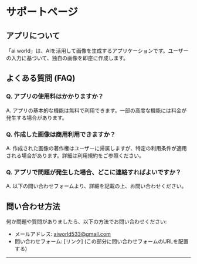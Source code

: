 # サポートページ

## アプリについて

「ai world」は、AIを活用して画像を生成するアプリケーションです。ユーザーの入力に基づいて、独自の画像を即座に作成します。

## よくある質問 (FAQ)

### Q. アプリの使用料はかかりますか？
A. アプリの基本的な機能は無料で利用できます。一部の高度な機能には料金が発生する場合があります。

### Q. 作成した画像は商用利用できますか？
A. 作成された画像の著作権はユーザーに帰属しますが、特定の利用条件が適用される場合があります。詳細は利用規約をご参照ください。

### Q. アプリで問題が発生した場合、どこに連絡すればよいですか？
A. 以下の問い合わせフォームより、詳細を記載の上、お問い合わせください。

## 問い合わせ方法

何か問題や質問がありましたら、以下の方法でお問い合わせください:

- メールアドレス: [aiworld533@gmail.com](aiworld533@gmail.com)
- 問い合わせフォーム: [リンク] (この部分に問い合わせフォームのURLを配置する)

---

